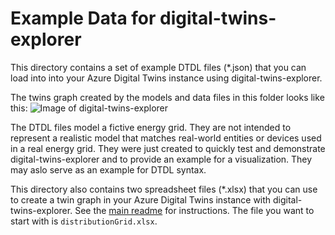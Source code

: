 # Example Data for digital-twins-explorer

This directory contains a set of example DTDL files (*.json) that you can load into into your Azure Digital Twins instance using digital-twins-explorer. 

The twins graph created by the models and data files in this folder looks like this:
![Image of digital-twins-explorer](https://github.com/Azure-Samples/digital-twins-explorer/blob/main/media/digital-twins-explorer.png)

The DTDL files model a fictive energy grid. They are not intended to represent a realistic model that matches real-world entities or devices used in a real energy grid. 
They were just created to quickly test and demonstrate digital-twins-explorer and to provide an example for a visualization. They may aslo serve as an example for DTDL syntax.

This directory also contains two spreadsheet files (*.xlsx) that you can use to create a twin graph in your Azure Digital Twins instance with digital-twins-explorer.
See the [main readme](https://github.com/Azure-Samples/digital-twins-explorer/tree/main/README.md) for instructions. The file you want to start with is `distributionGrid.xlsx`.



